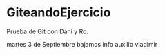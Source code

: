 # GiteandoEjercicio
Prueba de Git con Dani y Ro.

martes 3 de Septiembre
bajamos info
auxilio vladimir
